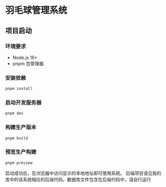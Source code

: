 # 羽毛球管理系统

## 项目启动

### 环境要求

- Node.js 16+
- pnpm 包管理器

### 安装依赖

```bash
pnpm install
```

### 启动开发服务器

```bash
pnpm dev
```

### 构建生产版本

```bash
pnpm build
```

### 预览生产构建

```bash
pnpm preview
```

启动成功后，在浏览器中访问显示的本地地址即可使用系统。
后端项目请见我的库中的该系统相应的后端代码，数据库文件包含在后端代码中，请自行运行
